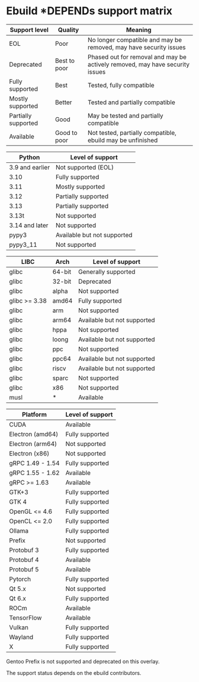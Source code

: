 # Ebuild *DEPENDs support matrix

| Support level        | Quality      | Meaning                                                                        |
| ---                  | ---          | ---                                                                            |
| EOL                  | Poor         | No longer compatible and may be removed, may have security issues              |
| Deprecated           | Best to poor | Phased out for removal and may be actively removed, may have security issues   |
| Fully supported      | Best         | Tested, fully compatible                                                       |
| Mostly supported     | Better       | Tested and partially compatible                                                |
| Partially supported  | Good         | May be tested and partially compatible                                         |
| Available            | Good to poor | Not tested, partially compatible, ebuild may be unfinished                     |

| Python            | Level of support                         |
| ---               | ---                                      |
| 3.9 and earlier   | Not supported (EOL)                      |
| 3.10              | Fully supported                          |
| 3.11              | Mostly supported                         |
| 3.12              | Partially supported                      |
| 3.13              | Partially supported                      |
| 3.13t             | Not supported                            |
| 3.14 and later    | Not supported                            |
| pypy3             | Available but not supported              |
| pypy3_11          | Not supported                            |

| LIBC              | Arch    | Level of support               |
| ---               | ----    | ---                            |
| glibc             | 64-bit  | Generally supported            |
| glibc             | 32-bit  | Deprecated                     |
| glibc             | alpha   | Not supported                  |
| glibc >= 3.38     | amd64   | Fully supported                |
| glibc             | arm     | Not supported                  |
| glibc             | arm64   | Available but not supported    |
| glibc             | hppa    | Not supported                  |
| glibc             | loong   | Available but not supported    |
| glibc             | ppc     | Not supported                  |
| glibc             | ppc64   | Available but not supported    |
| glibc             | riscv   | Available but not supported    |
| glibc             | sparc   | Not supported                  |
| glibc             | x86     | Not supported                  |
| musl              | *       | Available                      |

| Platform          | Level of support                         |
| ---               | ---                                      |
| CUDA              | Available                                |
| Electron (amd64)  | Fully supported                          |
| Electron (arm64)  | Not supported                            |
| Electron (x86)    | Not supported                            |
| gRPC 1.49 - 1.54  | Fully supported                          |
| gRPC 1.55 - 1.62  | Available                                |
| gRPC >= 1.63      | Available                                |
| GTK+3             | Fully supported                          |
| GTK 4             | Fully supported                          |
| OpenGL <= 4.6     | Fully supported                          |
| OpenCL <= 2.0     | Fully supported                          |
| Ollama            | Fully supported                          |
| Prefix            | Not supported                            |
| Protobuf 3        | Fully supported                          |
| Protobuf 4        | Available                                |
| Protobuf 5        | Available                                |
| Pytorch           | Fully supported                          |
| Qt 5.x            | Not supported                            |
| Qt 6.x            | Fully supported                          |
| ROCm              | Available                                |
| TensorFlow        | Available                                |
| Vulkan            | Fully supported                          |
| Wayland           | Fully supported                          |
| X                 | Fully supported                          |

Gentoo Prefix is not supported and deprecated on this overlay.

The support status depends on the ebuild contributors.
